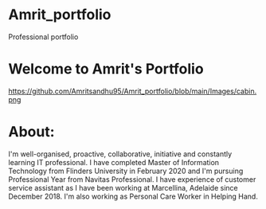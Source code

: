 # Amrit_portfolio
Professional portfolio

# Welcome to Amrit's Portfolio
https://github.com/Amritsandhu95/Amrit_portfolio/blob/main/Images/cabin.png

# About:
I'm well-organised, proactive, collaborative, initiative and constantly learning IT professional. I have completed Master of Information Technology from Flinders University in February 2020 and I'm pursuing Professional Year from Navitas Professional.
I have experience of customer service assistant as I have been working at Marcellina, Adelaide since December 2018. I'm also working as Personal Care Worker in Helping Hand.

